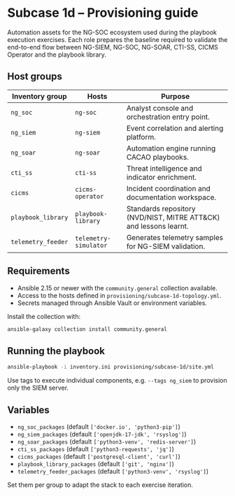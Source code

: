 # Subcase 1d – Provisioning guide

Automation assets for the NG-SOC ecosystem used during the playbook execution exercises. Each role prepares the baseline required to validate the end-to-end flow between NG-SIEM, NG-SOC, NG-SOAR, CTI-SS, CICMS Operator and the playbook library.

## Host groups

| Inventory group | Hosts | Purpose |
| --- | --- | --- |
| `ng_soc` | `ng-soc` | Analyst console and orchestration entry point. |
| `ng_siem` | `ng-siem` | Event correlation and alerting platform. |
| `ng_soar` | `ng-soar` | Automation engine running CACAO playbooks. |
| `cti_ss` | `cti-ss` | Threat intelligence and indicator enrichment. |
| `cicms` | `cicms-operator` | Incident coordination and documentation workspace. |
| `playbook_library` | `playbook-library` | Standards repository (NVD/NIST, MITRE ATT&CK) and lessons learnt. |
| `telemetry_feeder` | `telemetry-simulator` | Generates telemetry samples for NG-SIEM validation. |

## Requirements

- Ansible 2.15 or newer with the `community.general` collection available.
- Access to the hosts defined in `provisioning/subcase-1d-topology.yml`.
- Secrets managed through Ansible Vault or environment variables.

Install the collection with:

```bash
ansible-galaxy collection install community.general
```

## Running the playbook

```bash
ansible-playbook -i inventory.ini provisioning/subcase-1d/site.yml
```

Use tags to execute individual components, e.g. `--tags ng_siem` to provision only the SIEM server.

## Variables

- `ng_soc_packages` (default `['docker.io', 'python3-pip']`)
- `ng_siem_packages` (default `['openjdk-17-jdk', 'rsyslog']`)
- `ng_soar_packages` (default `['python3-venv', 'redis-server']`)
- `cti_ss_packages` (default `['python3-requests', 'jq']`)
- `cicms_packages` (default `['postgresql-client', 'curl']`)
- `playbook_library_packages` (default `['git', 'nginx']`)
- `telemetry_feeder_packages` (default `['python3-venv', 'rsyslog']`)

Set them per group to adapt the stack to each exercise iteration.
